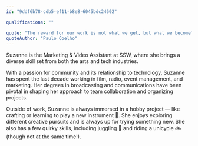 ```yaml
---
id: "9ddf6b78-cdb5-ef11-b8e8-6045bdc24602"

qualifications: ""

quote: "The reward for our work is not what we get, but what we become"
quoteAuthor: "Paulo Coelho"
---
```


[Editing your profile]: https://github.com/SSWConsulting/People/wiki/3.-Editing-your-profile

Suzanne is the Marketing & Video Assistant at SSW, where she brings a diverse skill set from both the arts and tech industries.

With a passion for community and its relationship to technology, Suzanne has spent the last decade working in film, radio, event management, and marketing. Her degrees in broadcasting and communications have been pivotal in shaping her approach to team collaboration and organizing projects. 

Outside of work, Suzanne is always immersed in a hobby project — like crafting or learning to play a new instrument 🎸. She enjoys exploring different creative pursuits and is always up for trying something new. She also has a few quirky skills, including juggling 🤹 and riding a unicycle 🚲 (though not at the same time!).
